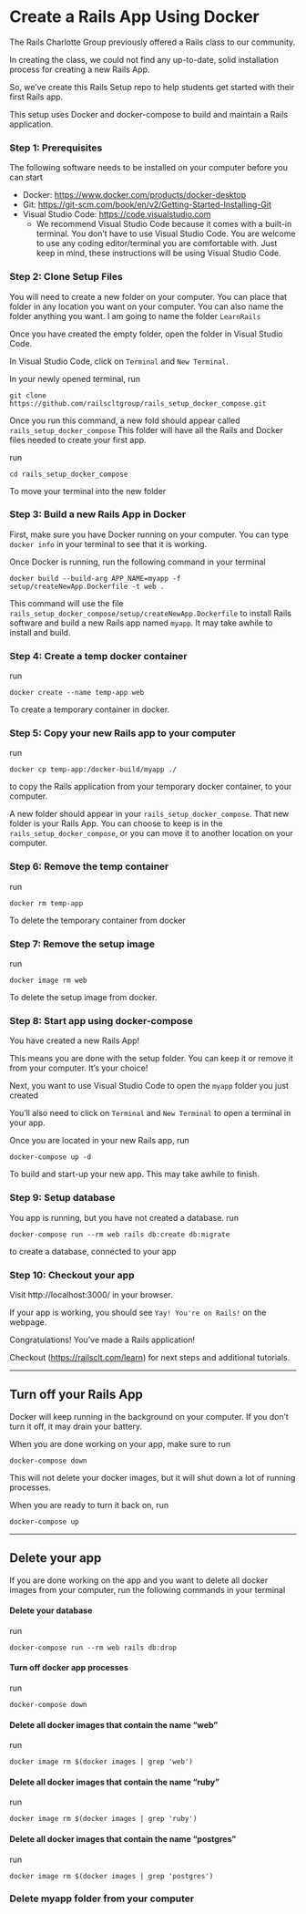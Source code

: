 # Create a Rails App Using Docker
The Rails Charlotte Group previously offered a Rails class to our community.

In creating the class, we could not find any up-to-date, solid installation process for creating a new Rails App.  

So, we’ve create this Rails Setup repo to help students get started with their first Rails app.

This setup uses Docker and docker-compose to build and maintain a Rails application.

### Step 1: Prerequisites
The following software needs to be installed on your computer before you can start
* Docker: https://www.docker.com/products/docker-desktop
* Git: https://git-scm.com/book/en/v2/Getting-Started-Installing-Git
* Visual Studio Code: https://code.visualstudio.com
  * We recommend Visual Studio Code because it comes with a built-in terminal.  You don’t have to use Visual Studio Code.  You are welcome to use any coding editor/terminal  you are comfortable with.  Just keep in mind, these instructions will be using Visual Studio Code.

### Step 2: Clone Setup Files
You will need to create a new folder on your computer.  You can place that folder in any location you want on your computer.  You can also name the folder anything you want.  I am going to name the folder `LearnRails`

Once you have created the empty folder, open the folder in Visual Studio Code.

In Visual Studio Code, click on `Terminal` and `New Terminal`.

In your newly opened terminal, run
```
git clone https://github.com/railscltgroup/rails_setup_docker_compose.git
```
Once you run this command, a new fold should appear called `rails_setup_docker_compose` This folder will have all the Rails and Docker files needed to create your first app.

run
```
cd rails_setup_docker_compose
```
To move your terminal into the new folder

### Step 3: Build a new Rails App in Docker
First, make sure you have Docker running on your computer.   You can type `docker info` in your terminal to see that it is working.

Once Docker is running, run the following command in your terminal
```
docker build --build-arg APP_NAME=myapp -f setup/createNewApp.Dockerfile -t web .
```
This command will use the file `rails_setup_docker_compose/setup/createNewApp.Dockerfile` to install Rails software and build a new Rails app named `myapp`.  It may take awhile to install and build.

### Step 4: Create a temp docker container
run
```
docker create --name temp-app web
```
To create a temporary container in docker.

### Step 5: Copy your new Rails app to your computer
run
```
docker cp temp-app:/docker-build/myapp ./
```
to copy the Rails application from your temporary docker container, to your computer.

A new folder should appear in your `rails_setup_docker_compose`.  That new folder is your Rails App.  You can choose to keep is in the `rails_setup_docker_compose`, or you can move it to another location on your computer.

### Step 6: Remove the temp container
run
```
docker rm temp-app
```
To delete the temporary container from docker

### Step 7: Remove the setup image
run
```
docker image rm web
```
To delete the setup image from docker.

### Step 8: Start app using docker-compose
You have created a new Rails App!

This means you are done with the setup folder.  You can keep it or remove it from your computer.  It’s your choice!

Next, you want to use Visual Studio Code to open the `myapp` folder you just created

You’ll also need to click on `Terminal` and `New Terminal` to open a terminal in your app.

Once you are located in your new Rails app, run
```
docker-compose up -d
```
To build and start-up your new app.  This may take awhile to finish.

### Step 9: Setup database
You app is running, but you have not created a database.
run
```
docker-compose run --rm web rails db:create db:migrate
```
to create a database, connected to your app

### Step 10: Checkout your app
Visit http://localhost:3000/ in your browser.  

If your app is working, you should see `Yay! You're on Rails!` on the webpage.

Congratulations! You’ve made a Rails application!

Checkout (https://railsclt.com/learn) for next steps and additional tutorials.

-------------

## Turn off your Rails App
Docker will keep running in the background on your computer.  If you don’t turn it off, it may drain your battery.  

When you are done working on your app, make sure to run
```
docker-compose down
```
This will not delete your docker images, but it will shut down a lot of running processes.

When you are ready to turn it back on, run
```
docker-compose up
```

-----
## Delete your app
If you are done working on the app and you want to delete all docker images from your computer, run the following commands in your terminal

#### Delete your database
run
```
docker-compose run --rm web rails db:drop
```

#### Turn off docker app processes
run
```
docker-compose down
```

#### Delete all docker images that contain the name “web”
run
```
docker image rm $(docker images | grep 'web')
```

#### Delete all docker images that contain the name “ruby”
run
```
docker image rm $(docker images | grep 'ruby')
```

#### Delete all docker images that contain the name “postgres”
run
```
docker image rm $(docker images | grep 'postgres')
```

### Delete myapp folder from your computer
